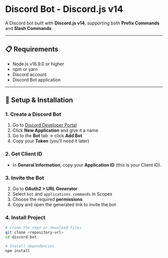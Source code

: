 # Discord Bot - Discord.js v14

A Discord bot built with **Discord.js v14**, supporting both **Prefix Commands** and **Slash Commands**.

---

## 📋 Requirements
- Node.js v16.9.0 or higher
- npm or yarn
- Discord account
- Discord Bot application

---

## 🚀 Setup & Installation

### 1. Create a Discord Bot
1. Go to [Discord Developer Portal](https://discord.com/developers/applications)  
2. Click **New Application** and give it a name  
3. Go to the **Bot** tab → click **Add Bot**  
4. Copy your **Token** (you’ll need it later)  

### 2. Get Client ID
- In **General Information**, copy your **Application ID** (this is your Client ID).

### 3. Invite the Bot
1. Go to **OAuth2 > URL Generator**  
2. Select `bot` and `applications.commands` in Scopes  
3. Choose the required **permissions**  
4. Copy and open the generated link to invite the bot  

### 4. Install Project
```bash
# Clone the repo or download files
git clone <repository-url>
cd discord-bot

# Install dependencies
npm install
```
